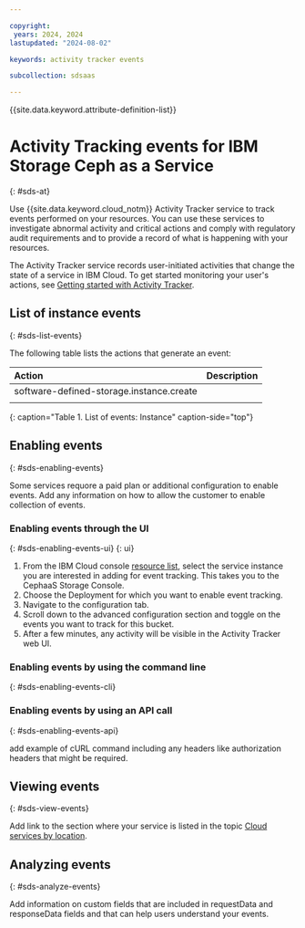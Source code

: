 ```yaml
---

copyright:
 years: 2024, 2024
lastupdated: "2024-08-02"

keywords: activity tracker events

subcollection: sdsaas

---
```

{{site.data.keyword.attribute-definition-list}}

# Activity Tracking events for IBM Storage Ceph as a Service
{: #sds-at}

Use {{site.data.keyword.cloud_notm}} Activity Tracker service to track events performed on your resources. You can use these services to investigate abnormal activity and critical actions and comply with regulatory audit requirements and to provide a record of what is happening with your resources.

The Activity Tracker service records user-initiated activities that change the state of a service in IBM Cloud. To get started monitoring your user's actions, see [Getting started with Activity Tracker](docs/activity-tracker?topic=activity-tracker-getting-started).


## List of instance events
{: #sds-list-events}

The following table lists the actions that generate an event:

| Action   | Description                                      |
|:---------|:-------------------------------------------------|
| software-defined-storage.instance.create  |   |
|   |   |
{: caption="Table 1. List of events: Instance" caption-side="top"}


## Enabling events
{: #sds-enabling-events}

Some services requore a paid plan or additional configuration to enable events. Add any information on how to allow the customer to enable collection of events.

### Enabling events through the UI
{: #sds-enabling-events-ui}
{: ui}

1.	From the IBM Cloud console [resource list](https://cloud.ibm.com/resources), select the service instance you are interested in adding for event tracking. This takes you to the CephaaS Storage Console.
2.	Choose the Deployment for which you want to enable event tracking.
3.	Navigate to the configuration tab.
4.	Scroll down to the advanced configuration section and toggle on the events you want to track for this bucket.
5.	After a few minutes, any activity will be visible in the Activity Tracker web UI.

### Enabling events by using the command line
{: #sds-enabling-events-cli}



### Enabling events by using an API call
{: #sds-enabling-events-api}

add example of cURL command including any headers like authorization headers that might be required.


## Viewing events
{: #sds-view-events}

Add link to the section where your service is listed in the topic [Cloud services by location](/docs/activity-tracker?topic=activity-tracker-cloud_services_locations).

## Analyzing events
{: #sds-analyze-events}

Add information on custom fields that are included in requestData and responseData fields and that can help users understand your events.

